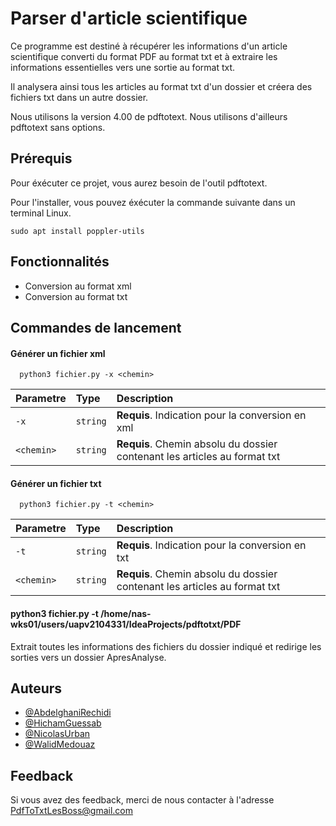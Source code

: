 
# Parser d'article scientifique

Ce programme est destiné à récupérer les informations d'un article scientifique converti du format PDF au format txt et à extraire les informations essentielles vers une sortie au format txt.

Il analysera ainsi tous les articles au format txt d'un dossier et créera des fichiers txt dans un autre dossier.

Nous utilisons la version 4.00 de pdftotext. 
Nous utilisons d'ailleurs pdftotext sans options.
## Prérequis

Pour éxécuter ce projet, vous aurez besoin de l'outil pdftotext.

Pour l'installer, vous pouvez éxécuter la commande suivante dans un terminal Linux.

`sudo apt install poppler-utils`


## Fonctionnalités

- Conversion au format xml
- Conversion au format txt


## Commandes de lancement

#### Générer un fichier xml

```http
  python3 fichier.py -x <chemin>
```

| Parametre | Type     | Description                |
| :-------- | :------- | :------------------------- |
| `-x` | `string` | **Requis**. Indication pour la conversion en xml |
| `<chemin>` | `string` | **Requis**. Chemin absolu du dossier contenant les articles au format txt |


#### Générer un fichier txt

```http
  python3 fichier.py -t <chemin>
```

| Parametre | Type     | Description                |
| :-------- | :------- | :------------------------- |
| `-t` | `string` | **Requis**. Indication pour la conversion en txt |
| `<chemin>` | `string` | **Requis**. Chemin absolu du dossier contenant les articles au format txt |

#### python3 fichier.py -t /home/nas-wks01/users/uapv2104331/IdeaProjects/pdftotxt/PDF

Extrait toutes les informations des fichiers du dossier indiqué et redirige les sorties vers un dossier ApresAnalyse.


## Auteurs

- [@AbdelghaniRechidi](https://gitlab.com/uapv2002373)
- [@HichamGuessab](https://gitlab.com/HichamGsb)
- [@NicolasUrban](https://gitlab.com/nclsurban)
- [@WalidMedouaz](https://gitlab.com/WalidME)




## Feedback

Si vous avez des feedback, merci de nous contacter à l'adresse PdfToTxtLesBoss@gmail.com

